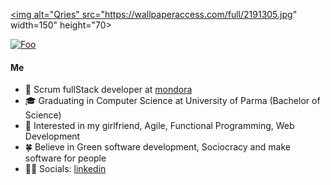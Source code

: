 <a href="https://en.wikiquote.org/wiki/Simplicity"><img alt="Qries" src="https://wallpaperaccess.com/full/2191305.jpg" width=150" height="70></a>
        
[![Foo](http://www.google.com.au/images/nav_logo7.png)](http://google.com.au/)        
        
<h4>Me</h4>

* 💼   Scrum fullStack developer at [mondora](https://github.com/mondora)
* 🎓   Graduating in Computer Science at University of Parma (Bachelor of Science)
* 🧐   Interested in my girlfriend, Agile, Functional Programming, Web Development
* 🍀   Believe in Green software development, Sociocracy and make software for people
* ✍🏻   Socials: [linkedin](https://www.linkedin.com/in/lorenzogalafassi/)
